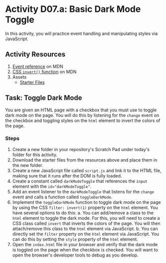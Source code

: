 # Activity D07.a: Basic Dark Mode Toggle

In this activity, you will practice event handling and manipulating styles via JavaScript.

## Activity Resources

1. [Event reference](https://developer.mozilla.org/en-US/docs/Web/Events) on MDN
2. [CSS `invert()` function](https://developer.mozilla.org/en-US/docs/Web/CSS/filter-function/invert()) on MDN
3. Assets
   * [Starter Files](files/)

## Task: Toggle Dark Mode

You are given an HTML page with a checkbox that you must use to toggle dark mode on the page. You will do this by listening for the `change` event on the checkbox and toggling styles on the `html` element to invert the colors of the page.

### Steps

1. Create a new folder in your repository's Scratch Pad under today's folder for this activity.
2. Download the starter files from the resources above and place them in the new folder.
3. Create a new JavaScript file called `script.js` and link it to the HTML file, making sure that it runs after the DOM is fully loaded.
4. Create a constant called `darkModeToggle` that references the `input` element with the `id="darkModeToggle"`.
5. Add an event listener to the `darkModeToggle` that listens for the `change` event and calls a function called `toggleDarkMode`.
6. Implement the `toggleDarkMode` function to toggle dark mode on the page by using the CSS `filter: invert(1)` property on the `html` element. You have several options to do this:
   a. You can add/remove a class to the `html` element to toggle the dark mode. For this, you will need to create a CSS class called `invert` that inverts the colors of the page. You will then attach/remove this class to the `html` element via JavaScript.
   b. You can directly set the `filter` property on the `html` element via JavaScript. You can do this by setting the `style` property of the `html` element.
7. Open the `index.html` file in your browser and verify that the dark mode is toggled on the page when the checkbox is checked. You will want to open the browser's developer tools to debug as you develop.
   